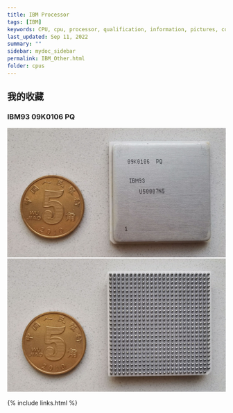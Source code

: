 ```yaml
---
title: IBM Processor
tags: [IBM]
keywords: CPU, cpu, processor, qualification, information, pictures, core, frequency, chip packaging, packaging, cpu info, x86, collection, amd, cyrix, harris, ibm, idt, iit, intel, motorola, nec, sgs, sgs-thomson, siemens, ST, signetics, mhs, ti, texas instruments, ulsi, umc, weitek, zilog, 808x, 8085, 8088, 8086, 80188, 80186, 80286, 286, 80386, 386, i386, Am386, 386sx, 386dx, 486, i486, 586, 486sx, 486dx, overdrive, 487, pentium, 586, 5x86, 386dlc, 386slc, 486dx2, mmx, ppro, pentium-pro, pro, athlon, duron, z80, dirk oppelt, dirk, oppelt, engineering, sample, samples
last_updated: Sep 11, 2022
summary: ""
sidebar: mydoc_sidebar
permalink: IBM_Other.html
folder: cpus
---
```


## 我的收藏

### IBM93 09K0106 PQ

![IBM93 09K0106 PQ 正面](/images/cpus/IBM/IBM93_09K0106_PQ_1.jpg)
![IBM93 09K0106 PQ 反面](/images/cpus/IBM/IBM93_09K0106_PQ_2.jpg)

{% include links.html %}
